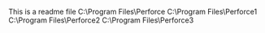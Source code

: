 This is a readme file
C:\Program Files\Perforce
C:\Program Files\Perforce1
C:\Program Files\Perforce2
C:\Program Files\Perforce3